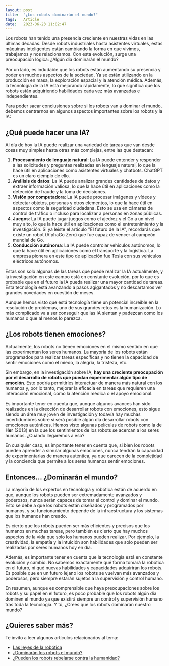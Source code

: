 ```yaml
---
layout: post
title:  "¿Los robots dominarán el mundo?"
tags:   Article
date:   2023-06-23 11:02:47
---
```


Los robots han tenido una presencia creciente en nuestras vidas en las últimas décadas. Desde robots industriales hasta asistentes virtuales, estas máquinas inteligentes están cambiando la forma en que vivimos, trabajamos y nos relacionamos. Con esta evolución, surge una preocupación lógica: ¿Algún día dominarán el mundo?

Por un lado, es indudable que los robots están aumentando su presencia y poder en muchos aspectos de la sociedad. Ya se están utilizando en la producción en masa, la exploración espacial y la atención médica. Además, la tecnología de la IA está mejorando rápidamente, lo que significa que los robots están adquiriendo habilidades cada vez más avanzadas e independientes.

Para poder sacar conclusiones sobre si los robots van a dominar el mundo, debemos centrarnos en algunos aspectos importantes sobre los robots y la IA:

## ¿Qué puede hacer una IA?

Al día de hoy la IA puede realizar una variedad de tareas que van desde cosas muy simples hasta otras más complejas, entre las que destacan:

1. **Procesamiento de lenguaje natural**: La IA puede entender y responder a las solicitudes y preguntas realizadas en lenguaje natural, lo que la hace útil en aplicaciones como asistentes virtuales y chatbots. ChatGPT es un claro ejemplo de ello.
2. **Análisis de datos**: La IA puede analizar grandes cantidades de datos y extraer información valiosa, lo que la hace útil en aplicaciones como la detección de fraude y la toma de decisiones.
3. **Visión por computadora**: La IA puede procesar imágenes y vídeos y detectar objetos, personas y otros elementos, lo que la hace útil en aspectos como la seguridad ciudadana. Esto se usa en cámaras de control de tráfico o incluso para localizar a personas en zonas públicas.
4. **Juegos**: La IA puede jugar juegos como el ajedrez y el Go a un nivel muy alto, lo que la hace útil en aplicaciones como el entretenimiento y la investigación. Si ya leíste el artículo "El futuro de la IA", recordarás que existe un robot (AlphaGo Zero) que fue capaz de vencer al campeón mundial de Go.
5. **Conducción autónoma**: La IA puede controlar vehículos autónomos, lo que la hace útil en aplicaciones como el transporte y la logística. La empresa pionera en este tipo de aplicación fue Tesla con sus vehículos eléctricos autónomos.

Estas son solo algunas de las tareas que puede realizar la IA actualmente, y la investigación en este campo está en constante evolución, por lo que es probable que en el futuro la IA pueda realizar una mayor cantidad de tareas. Esta tecnología está avanzando a pasos agigantados y no descartamos ver grandes novedades en cuestión de meses.

Aunque hemos visto que está tecnología tiene un potencial increíble en la resolución de problemas, uno de sus grandes retos es la humanización. Lo más complicado va a ser conseguir que las IA sientan y padezcan como los humanos o que al menos lo parezca.

## ¿Los robots tienen emociones?

Actualmente, los robots no tienen emociones en el mismo sentido en que las experimentan los seres humanos. La mayoría de los robots están programados para realizar tareas específicas y no tienen la capacidad de sentir emociones como el miedo, la alegría, la tristeza, etc.

Sin embargo, en la investigación sobre IA, **hay una creciente preocupación por el desarrollo de robots que puedan experimentar algún tipo de emoción**. Esto podría permitirles interactuar de manera más natural con los humanos y, por lo tanto, mejorar la eficacia en tareas que requieren una interacción emocional, como la atención médica o el apoyo emocional.

Es importante tener en cuenta que, aunque algunos avances han sido realizados en la dirección de desarrollar robots con emociones, esto sigue siendo un área muy joven de investigación y todavía hay muchas incertidumbres sobre si será posible algún día desarrollar robots con emociones auténticas. Hemos visto algunas películas de robots como la de **Her** (2013) en la que los sentimientos de los robots se acercan a los seres humanos. ¿Cuándo llegaremos a eso?

En cualquier caso, es importante tener en cuenta que, si bien los robots pueden aprender a simular algunas emociones, nunca tendrán la capacidad de experimentarlas de manera auténtica, ya que carecen de la complejidad y la conciencia que permite a los seres humanos sentir emociones.

## Entonces... ¿Dominarán el mundo?

La mayoría de los expertos en tecnología y robótica están de acuerdo en que, aunque los robots pueden ser extremadamente avanzados y poderosos, nunca serán capaces de tomar el control y dominar el mundo. Esto se debe a que los robots están diseñados y programados por humanos, y su funcionamiento depende de la infraestructura y los sistemas que los humanos han creado.

Es cierto que los robots pueden ser más eficientes y precisos que los humanos en muchas tareas, pero también es cierto que hay muchos aspectos de la vida que solo los humanos pueden realizar. Por ejemplo, la creatividad, la empatía y la intuición son habilidades que solo pueden ser realizadas por seres humanos hoy en día.

Además, es importante tener en cuenta que la tecnología está en constante evolución y cambio. No sabemos exactamente qué forma tomará la robótica en el futuro, ni qué nuevas habilidades y capacidades adquirirán los robots. Es posible que en un futuro lejano los robots se vuelvan más avanzados y poderosos, pero siempre estarán sujetos a la supervisión y control humano.

En resumen, aunque es comprensible que haya preocupaciones sobre los robots y su papel en el futuro, es poco probable que los robots algún día dominen el mundo ya que existirá siempre un control y supervisión humano tras toda la tecnología. Y tú, ¿Crees que los robots dominarán nuestro mundo?

## ¿Quieres saber más?

Te invito a leer algunos artículos relacionados al tema:

* [Las leyes de la robótica](https://robotesfera.com/leyes-de-la-robotica)
* [¿Dominarán los robots el mundo?](https://www.expansion.com/directivos/2016/07/13/57864c1346163f45198b45c2.html)
* [¿Pueden los robots rebelarse contra la humanidad?](https://www.bbc.com/mundo/noticias/2012/11/121128_tecnologia_robots_revolucion_aa)

<script src="https://utteranc.es/client.js"
        repo="elerizoinformatico/elerizoinformatico.github.io"
        issue-term="pathname"
        theme="icy-dark"
        crossorigin="anonymous"
        async>
</script>

